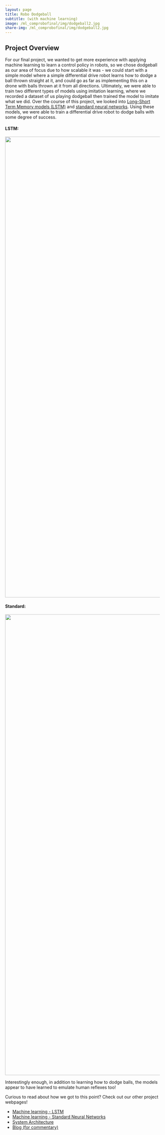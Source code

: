 ```yaml
---
layout: page
title: Robo Dodgeball
subtitle: (with machine learning)
image: /ml_comprobofinal/img/dodgeball2.jpg
share-img: /ml_comprobofinal/img/dodgeball2.jpg
---
```


## Project Overview
For our final project, we wanted to get more experience with applying machine learning to learn a control policy in robots, so we chose dodgeball as our area of focus due to how scalable it was - we could start with a simple model where a simple differential drive robot learns how to dodge a ball thrown straight at it, and could go as far as implementing this on a drone with balls thrown at it from all directions. Ultimately, we were able to train two different types of models using imitation learning, where we recorded a dataset of us playing dodgeball then trained the model to imitate what we did. Over the course of this project, we looked into 
[Long-Short Term Memory models (LSTM)](https://www.tensorflow.org/api_docs/python/tf/keras/layers/LSTM)
and 
[standard neural networks](https://pytorch.org/tutorials/beginner/blitz/neural_networks_tutorial.html). 
Using these models, we were able to train a differential drive robot to dodge balls with some degree of success. 

#### LSTM:
<img src="/ml_comprobofinal/img/LSTM_08_10_NICE.gif" width="1500"/>

#### Standard:
<img src="/ml_comprobofinal/img/standard_987_good.gif" width="1500"/>

Interestingly enough, in addition to learning how to dodge balls, the models appear to have learned to emulate human reflexes too! 

Curious to read about how we got to this point? Check out our other project webpages!
+ [Machine learning - LSTM](/ml_comprobofinal/LSTM)
+ [Machine learning - Standard Neural Networks](/ml_comprobofinal/neural_network)
+ [System Architecture](/ml_comprobofinal/system_architecture)
+ [Blog (for commentary)](/ml_comprobofinal/blog)
